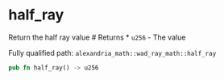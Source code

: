 # half_ray

Return the half ray value # Returns * `u256` - The value

Fully qualified path: `alexandria_math::wad_ray_math::half_ray`

```rust
pub fn half_ray() -> u256
```

